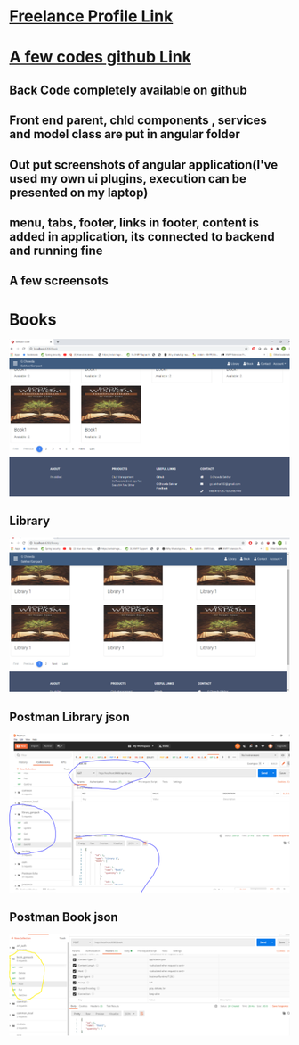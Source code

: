 
# [Freelance Profile Link](https://github.com/gcsr)  
# [A few codes github Link](https://www.freelancer.com/u/gcsekhar002)  
## Back Code completely available on github  
## Front end parent, chld components , services and model class are put in angular folder
## Out put screenshots of angular application(I've used my own ui plugins, execution can be presented on my laptop)
## menu, tabs, footer, links in footer, content is added in application, its connected to backend and  running fine
## A few screensots 
# Books
![Test Image](https://github.com/gcsr/genpact/blob/master/books.PNG)
## Library
![Test Image](https://github.com/gcsr/genpact/blob/master/library.PNG)
## Postman Library json
![Test Image](https://github.com/gcsr/genpact/blob/master/library_json.PNG)
## Postman Book json
![Test Image](https://github.com/gcsr/genpact/blob/master/book_json.PNG)
